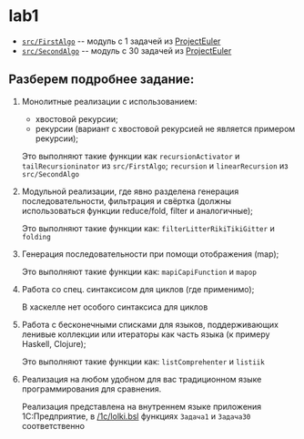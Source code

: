 # lab1

* [`src/FirstAlgo`](https://github.com/naku0/fp-lab1/blob/main/src/FirstAlgo.hs) -- модуль с 1 задачей из [ProjectEuler](https://projecteuler.net/problem=1)
* [`src/SecondAlgo`](https://github.com/naku0/fp-lab1/blob/main/src/SecondAlgo.hs) -- модуль с 30 задачей из [ProjectEuler](https://projecteuler.net/problem=30)

## Разберем подробнее задание:

1. Монолитные реализации с использованием:
    * хвостовой рекурсии;
    * рекурсии (вариант с хвостовой рекурсией не является примером рекурсии);

    Это выполняют такие функции как `recursionActivator` и `tailRecursioninator` из `src/FirstAlgo`; `recursion` и `linearRecursion` из `src/SecondAlgo`

2. Модульной реализации, где явно разделена генерация последовательности, фильтрация и свёртка (должны использоваться функции reduce/fold, filter и аналогичные);

    Это выполняют такие функции как: `filterLitterRikiTikiGitter` и `folding`

3. Генерация последовательности при помощи отображения (map);

    Это выполняют такие функции как: `mapiCapiFunction` и `mapop`

4. Работа со спец. синтаксисом для циклов (где применимо);

    В хаскелле нет особого синтаксиса для циклов

5. Работа с бесконечными списками для языков, поддерживающих ленивые коллекции или итераторы как часть языка (к примеру Haskell, Clojure);

    Это выполняют такие функции как: `listComprehenter` и `listiik`

6. Реализация на любом удобном для вас традиционном языке программирования для сравнения.

    Реализация представлена на внутреннем языке приложения 1С:Предприятие, в [/1c/lolki.bsl](https://github.com/naku0/fp-lab1/blob/main/1%D1%81/lolki.bsl) функциях `Задача1` и `Задача30` соответственно
